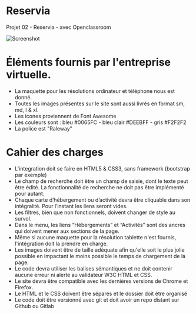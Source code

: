 # Reservia
Projet 02 - Reservia - avec Openclassroom

![Screenshot](https://user-images.githubusercontent.com/73183516/113161099-5bc1fe80-923e-11eb-9ac1-ca16e2ba115c.png)

# Éléments fournis par l'entreprise virtuelle.
* La maquette pour les résolutions ordinateur et téléphone nous est donné.
* Toutes les images présentes sur le site sont aussi livrés en format sm, md, l & xl.
* Les icones proviennent de Font Awesome
* Les couleurs sont : bleu #0065FC - bleu clair #DEEBFF - gris #F2F2F2
* La police est "Raleway"

# Cahier des charges
* L'integration doit se faire en HTML5 & CSS3, sans framework (bootstrap par exemple)
* Le champ de recherche doit être un champ de saisie, dont le texte peut être édité. La fonctionnalité de recherche ne doit pas être implémenté pour autant.
* Chaque carte d’hébergement ou d’activité devra être cliquable dans son intégralité. Pour l’instant les liens seront vides.
* Les filtres, bien que non fonctionnels, doivent changer de style au survol.
* Dans le menu, les liens “Hébergements” et “Activités” sont des ancres qui doivent mener aux sections de la page.
* Même si aucune maquette pour la résolution tablette n'est fournis, l'intégration doit la prendre en charge.
* Les images doivent être de taille adéquate afin qu'elle soit le plus jolie possible en impactant le moins possible le temps de chargement de la page.
* Le code devra utiliser les balises sémantiques et ne doit contenir aucune erreur ni alerte au validateur W3C HTML et CSS.
* Le site devra être compatible avec les dernières versions de Chrome et Firefox.
* Le HTML et le CSS doivent être séparés et le dossier doit être organisé
* Le code doit être versionné avec git et doit avoir un repo distant sur Github ou Gitlab


